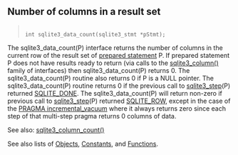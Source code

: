 ## Number of columns in a result set




> ```
> 
> int sqlite3_data_count(sqlite3_stmt *pStmt);
> 
> ```



The sqlite3\_data\_count(P) interface returns the number of columns in the
current row of the result set of [prepared statement](../c3ref/stmt.html) P.
If prepared statement P does not have results ready to return
(via calls to the [sqlite3\_column()](../c3ref/column_blob.html) family of
interfaces) then sqlite3\_data\_count(P) returns 0\.
The sqlite3\_data\_count(P) routine also returns 0 if P is a NULL pointer.
The sqlite3\_data\_count(P) routine returns 0 if the previous call to
[sqlite3\_step](../c3ref/step.html)(P) returned [SQLITE\_DONE](../rescode.html#done). The sqlite3\_data\_count(P)
will return non\-zero if previous call to [sqlite3\_step](../c3ref/step.html)(P) returned
[SQLITE\_ROW](../rescode.html#row), except in the case of the [PRAGMA incremental\_vacuum](../pragma.html#pragma_incremental_vacuum)
where it always returns zero since each step of that multi\-step
pragma returns 0 columns of data.


See also: [sqlite3\_column\_count()](../c3ref/column_count.html)


See also lists of
 [Objects](../c3ref/objlist.html),
 [Constants](../c3ref/constlist.html), and
 [Functions](../c3ref/funclist.html).


